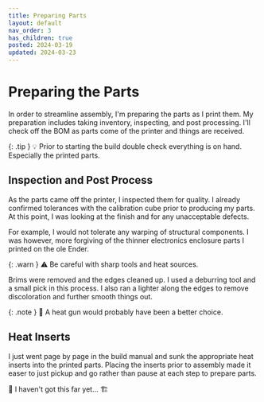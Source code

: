 ```yaml
---
title: Preparing Parts
layout: default
nav_order: 3
has_children: true
posted: 2024-03-19
updated: 2024-03-23
---
```


# Preparing the Parts

In order to streamline assembly, I'm preparing the parts as I print them. My preparation includes taking inventory, inspecting, and post processing. I'll check off the BOM as parts come of the printer and things are received.

{: .tip }
:bulb: Prior to starting the build double check everything is on hand. Especially the printed parts.

## Inspection and Post Process

As the parts came off the printer, I inspected them for quality. I already confirmed tolerances with the calibration cube prior to producing my parts. At this point, I was looking at the finish and for any unacceptable defects.

For example, I would not tolerate any warping of structural components. I was however, more forgiving of the thinner electronics enclosure parts I printed on the ole Ender.

{: .warn }
:warning: Be careful with sharp tools and heat sources.

Brims were removed and the edges cleaned up. I used a deburring tool and a small pick in this process. I also ran a lighter along the edges to remove discoloration and further smooth things out.

{: .note }
:pencil: A heat gun would probably have been a better choice.

## Heat Inserts

I just went page by page in the build manual and sunk the appropriate heat inserts into the printed parts. Placing the inserts prior to assembly made it easer to just pickup and go rather than pause at each step to prepare parts.

:construction: 
I haven't got this far yet...
:building_construction: 